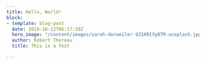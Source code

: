 ```yaml
---
title: Hello, World!
block:
- template: blog-post
  date: 2019-10-12T06:17:39Z
  hero_image: "/content/images/sarah-dorweiler-9Z1KRIfpBTM-unsplash.jpg"
  author: Robert Thoreau
  title: This is a Test

---
```

